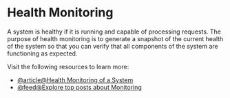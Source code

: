 # Health Monitoring

A system is healthy if it is running and capable of processing requests. The purpose of health monitoring is to generate a snapshot of the current health of the system so that you can verify that all components of the system are functioning as expected.

Visit the following resources to learn more:

- [@article@Health Monitoring of a System](https://learn.microsoft.com/en-us/azure/architecture/best-practices/monitoring#health-monitoring)
- [@feed@Explore top posts about Monitoring](https://app.daily.dev/tags/monitoring?ref=roadmapsh)